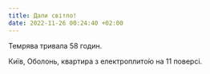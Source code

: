 ```yaml
---
title: Дали світло!
date: 2022-11-26 00:24:40 +02:00
---
```


Темрява тривала 58 годин.

Київ, Оболонь, квартира з електроплито́ю на 11 поверсі.
